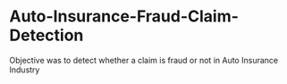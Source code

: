 # Auto-Insurance-Fraud-Claim-Detection
Objective was to detect whether a claim is fraud or not in Auto Insurance Industry
